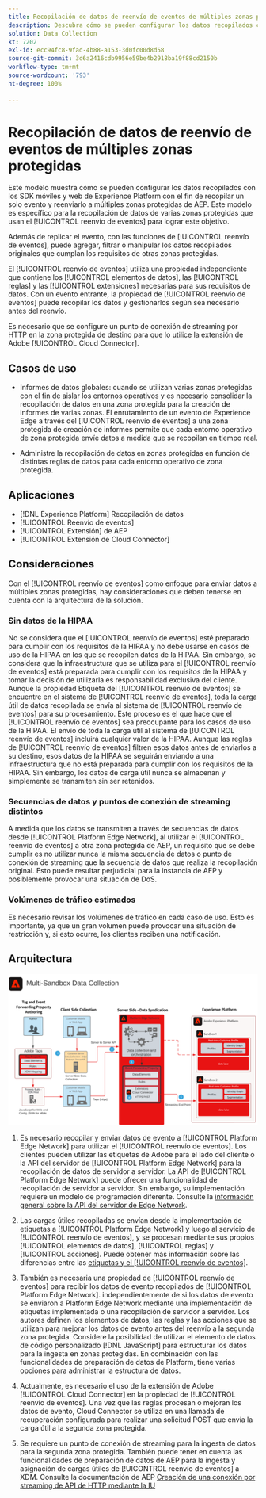 ```yaml
---
title: Recopilación de datos de reenvío de eventos de múltiples zonas protegidas
description: Descubra cómo se pueden configurar los datos recopilados con los SDK móviles y web de Experience Platform con el fin de recopilar un solo evento y reenviarlo a múltiples zonas protegidas de Experience Platform.
solution: Data Collection
kt: 7202
exl-id: ecc94fc8-9fad-4b88-a153-3d0fc00d8d58
source-git-commit: 3d6a2416cdb9956e59be4b2918ba19f88cd2150b
workflow-type: tm+mt
source-wordcount: '793'
ht-degree: 100%

---
```


# Recopilación de datos de reenvío de eventos de múltiples zonas protegidas

Este modelo muestra cómo se pueden configurar los datos recopilados con los SDK móviles y web de Experience Platform con el fin de recopilar un solo evento y reenviarlo a múltiples zonas protegidas de AEP. Este modelo es específico para la recopilación de datos de varias zonas protegidas que usan el [!UICONTROL reenvío de eventos] para lograr este objetivo.

Además de replicar el evento, con las funciones de [!UICONTROL reenvío de eventos], puede agregar, filtrar o manipular los datos recopilados originales que cumplan los requisitos de otras zonas protegidas.

El [!UICONTROL reenvío de eventos] utiliza una propiedad independiente que contiene los [!UICONTROL elementos de datos], las [!UICONTROL reglas] y las [!UICONTROL extensiones] necesarias para sus requisitos de datos. Con un evento entrante, la propiedad de [!UICONTROL reenvío de eventos] puede recopilar los datos y gestionarlos según sea necesario antes del reenvío.

Es necesario que se configure un punto de conexión de streaming por HTTP en la zona protegida de destino para que lo utilice la extensión de Adobe [!UICONTROL Cloud Connector].

## Casos de uso

* Informes de datos globales: cuando se utilizan varias zonas protegidas con el fin de aislar los entornos operativos y es necesario consolidar la recopilación de datos en una zona protegida para la creación de informes de varias zonas. El enrutamiento de un evento de Experience Edge a través del [!UICONTROL reenvío de eventos] a una zona protegida de creación de informes permite que cada entorno operativo de zona protegida envíe datos a medida que se recopilan en tiempo real.

* Administre la recopilación de datos en zonas protegidas en función de distintas reglas de datos para cada entorno operativo de zona protegida.

## Aplicaciones

* [!DNL Experience Platform] Recopilación de datos
* [!UICONTROL Reenvío de eventos]
* [!UICONTROL Extensión] de AEP
* [!UICONTROL Extensión de Cloud Connector]

## Consideraciones

Con el [!UICONTROL reenvío de eventos] como enfoque para enviar datos a múltiples zonas protegidas, hay consideraciones que deben tenerse en cuenta con la arquitectura de la solución.

### Sin datos de la HIPAA

No se considera que el [!UICONTROL reenvío de eventos] esté preparado para cumplir con los requisitos de la HIPAA y no debe usarse en casos de uso de la HIPAA en los que se recopilen datos de la HIPAA. Sin embargo, se considera que la infraestructura que se utiliza para el [!UICONTROL reenvío de eventos] está preparada para cumplir con los requisitos de la HIPAA y tomar la decisión de utilizarla es responsabilidad exclusiva del cliente. Aunque la propiedad Etiqueta del [!UICONTROL reenvío de eventos] se encuentre en el sistema de [!UICONTROL reenvío de eventos], toda la carga útil de datos recopilada se envía al sistema de [!UICONTROL reenvío de eventos] para su procesamiento. Este proceso es el que hace que el [!UICONTROL reenvío de eventos] sea preocupante para los casos de uso de la HIPAA. El envío de toda la carga útil al sistema de [!UICONTROL reenvío de eventos] incluirá cualquier valor de la HIPAA. Aunque las reglas de [!UICONTROL reenvío de eventos] filtren esos datos antes de enviarlos a su destino, esos datos de la HIPAA se seguirán enviando a una infraestructura que no está preparada para cumplir con los requisitos de la HIPAA. Sin embargo, los datos de carga útil nunca se almacenan y simplemente se transmiten sin ser retenidos.

### Secuencias de datos y puntos de conexión de streaming distintos

A medida que los datos se transmiten a través de secuencias de datos desde [!UICONTROL Platform Edge Network], al utilizar el [!UICONTROL reenvío de eventos] a otra zona protegida de AEP, un requisito que se debe cumplir es no utilizar nunca la misma secuencia de datos o punto de conexión de streaming que la secuencia de datos que realiza la recopilación original. Esto puede resultar perjudicial para la instancia de AEP y posiblemente provocar una situación de DoS.

### Volúmenes de tráfico estimados

Es necesario revisar los volúmenes de tráfico en cada caso de uso. Esto es importante, ya que un gran volumen puede provocar una situación de restricción y, si esto ocurre, los clientes reciben una notificación.

## Arquitectura

![Zona protegida múltiple [!UICONTROL Reenvío de eventos]](assets/multi-sandbox-data-collection.png)

1. Es necesario recopilar y enviar datos de evento a [!UICONTROL Platform Edge Network] para utilizar el [!UICONTROL reenvío de eventos]. Los clientes pueden utilizar las etiquetas de Adobe para el lado del cliente o la API del servidor de [!UICONTROL Platform Edge Network] para la recopilación de datos de servidor a servidor. La API de [!UICONTROL Platform Edge Network] puede ofrecer una funcionalidad de recopilación de servidor a servidor. Sin embargo, su implementación requiere un modelo de programación diferente. Consulte la [información general sobre la API del servidor de Edge Network](https://experienceleague.adobe.com/docs/experience-platform/edge-network-server-api/overview.html?lang=es).

1. Las cargas útiles recopiladas se envían desde la implementación de etiquetas a [!UICONTROL Platform Edge Network] y luego al servicio de [!UICONTROL reenvío de eventos], y se procesan mediante sus propios [!UICONTROL elementos de datos], [!UICONTROL reglas] y [!UICONTROL acciones]. Puede obtener más información sobre las diferencias entre las [etiquetas y el [!UICONTROL reenvío de eventos]](https://experienceleague.adobe.com/docs/experience-platform/tags/event-forwarding/overview.html?lang=es#differences-from-tags).

1. También es necesaria una propiedad de [!UICONTROL reenvío de eventos] para recibir los datos de evento recopilados de [!UICONTROL Platform Edge Network]. independientemente de si los datos de evento se enviaron a Platform Edge Network mediante una implementación de etiquetas implementada o una recopilación de servidor a servidor. Los autores definen los elementos de datos, las reglas y las acciones que se utilizan para mejorar los datos de evento antes del reenvío a la segunda zona protegida. Considere la posibilidad de utilizar el elemento de datos de código personalizado [!DNL JavaScript] para estructurar los datos para la ingesta en zonas protegidas. En combinación con las funcionalidades de preparación de datos de Platform, tiene varias opciones para administrar la estructura de datos.

1. Actualmente, es necesario el uso de la extensión de Adobe [!UICONTROL Cloud Connector] en la propiedad de [!UICONTROL reenvío de eventos]. Una vez que las reglas procesan o mejoran los datos de evento, Cloud Connector se utiliza en una llamada de recuperación configurada para realizar una solicitud POST que envía la carga útil a la segunda zona protegida.

1. Se requiere un punto de conexión de streaming para la ingesta de datos para la segunda zona protegida. También puede tener en cuenta las funcionalidades de preparación de datos de AEP para la ingesta y asignación de cargas útiles de [!UICONTROL reenvío de eventos] a XDM. Consulte la documentación de AEP [Creación de una conexión por streaming de API de HTTP mediante la IU](https://experienceleague.adobe.com/docs/experience-platform/sources/ui-tutorials/create/streaming/http.html?lang=es)
